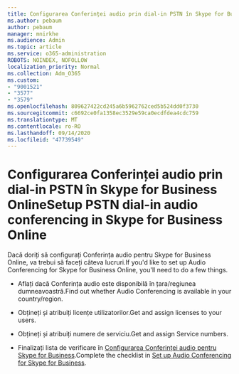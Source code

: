 ```yaml
---
title: Configurarea Conferinței audio prin dial-in PSTN în Skype for Business Online
ms.author: pebaum
author: pebaum
manager: mnirkhe
ms.audience: Admin
ms.topic: article
ms.service: o365-administration
ROBOTS: NOINDEX, NOFOLLOW
localization_priority: Normal
ms.collection: Adm_O365
ms.custom:
- "9001521"
- "3577"
- "3579"
ms.openlocfilehash: 809627422cd245a6b5962762ced5b524dd0f3730
ms.sourcegitcommit: c6692ce0fa1358ec3529e59ca0ecdfdea4cdc759
ms.translationtype: MT
ms.contentlocale: ro-RO
ms.lasthandoff: 09/14/2020
ms.locfileid: "47739549"
---
```

# <a name="setup-pstn-dial-in-audio-conferencing-in-skype-for-business-online"></a><span data-ttu-id="4d814-102">Configurarea Conferinței audio prin dial-in PSTN în Skype for Business Online</span><span class="sxs-lookup"><span data-stu-id="4d814-102">Setup PSTN dial-in audio conferencing in Skype for Business Online</span></span>

<span data-ttu-id="4d814-103">Dacă doriți să configurați Conferința audio pentru Skype for Business Online, va trebui să faceți câteva lucruri.</span><span class="sxs-lookup"><span data-stu-id="4d814-103">If you'd like to set up Audio Conferencing for Skype for Business Online, you'll need to do a few things.</span></span> 

- <span data-ttu-id="4d814-104">Aflați dacă Conferința audio este disponibilă în țara/regiunea dumneavoastră.</span><span class="sxs-lookup"><span data-stu-id="4d814-104">Find out whether Audio Conferencing is available in your country/region.</span></span>

- <span data-ttu-id="4d814-105">Obțineți și atribuiți licențe utilizatorilor.</span><span class="sxs-lookup"><span data-stu-id="4d814-105">Get and assign licenses to your users.</span></span>

- <span data-ttu-id="4d814-106">Obțineți și atribuiți numere de serviciu.</span><span class="sxs-lookup"><span data-stu-id="4d814-106">Get and assign Service numbers.</span></span>

- <span data-ttu-id="4d814-107">Finalizați lista de verificare în [Configurarea Conferinței audio pentru Skype for Business](https://docs.microsoft.com/SkypeForBusiness/audio-conferencing-in-office-365/set-up-audio-conferencing).</span><span class="sxs-lookup"><span data-stu-id="4d814-107">Complete the checklist in [Set up Audio Conferencing for Skype for Business](https://docs.microsoft.com/SkypeForBusiness/audio-conferencing-in-office-365/set-up-audio-conferencing).</span></span>
